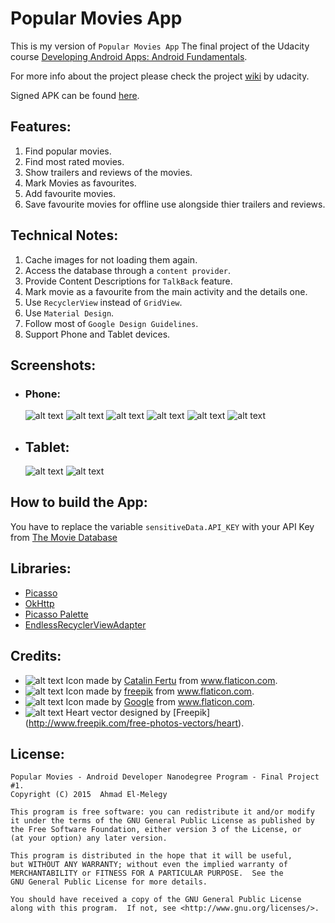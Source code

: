 # Popular Movies App

This is my version of `Popular Movies App` The final project of the Udacity course [Developing Android Apps: Android Fundamentals](https://www.udacity.com/course/ud853).

For more info about the project please check the project [wiki](https://docs.google.com/document/d/1ZlN1fUsCSKuInLECcJkslIqvpKlP7jWL2TP9m6UiA6I/pub?embedded=true) by udacity.

Signed APK can be found [here](../master/app/app-release.apk).

## Features:
1. Find popular movies.
2. Find most rated movies.
3. Show trailers and reviews of the movies.
4. Mark Movies as favourites.
5. Add favourite movies.
6. Save favourite movies for offline use alongside thier trailers and reviews.

## Technical Notes:
1. Cache images for not loading them again.
2. Access the database through a `content provider`.
3. Provide Content Descriptions for `TalkBack` feature.
4. Mark movie as a favourite from the main activity and the details one.
5. Use `RecyclerView` instead of `GridView`.
6. Use `Material Design`.
7. Follow most of `Google Design Guidelines`.
8. Support Phone and Tablet devices.

## Screenshots:
- ### Phone:
    ![alt text](../master/art/device-2015-10-01-202200.png "Phone Main Activity - Portrait")
    ![alt text](../master/art/device-2015-10-01-202245.png "Phone Detial Activity - Portrait")
    ![alt text](../master/art/device-2015-10-01-202328.png "Phone Detial Activity Cont. - Portrait")
    ![alt text](../master/art/device-2015-10-01-202402.png "Phone Main Activity Cont. - Landscape")
    ![alt text](../master/art/device-2015-10-01-202436.png "Phone - No favourite movies")
    ![alt text](../master/art/device-2015-10-01-202459.png "Phone - No Internet Connection")

- ## Tablet:
    ![alt text](../master/art/device-2015-10-01-201941.png "Tablet Main Activity - Landscape")
    ![alt text](../master/art/device-2015-10-01-202119.png "Tablet Main Activity - Portrait")

## How to build the App:
You have to replace the variable `sensitiveData.API_KEY` with your API Key from [The Movie Database](https://www.themoviedb.org/documentation/api)

## Libraries:
- [Picasso](http://square.github.io/picasso/)
- [OkHttp](http://square.github.io/okhttp/)
- [Picasso Palette](http://florent37.github.io/PicassoPalette/)
- [EndlessRecyclerViewAdapter](https://github.com/rockerhieu/rv-adapter-endless)

## Credits:
- ![alt text](../master/art/ic_launcher.png) Icon made by [Catalin Fertu](http://www.flaticon.com/authors/catalin-fertu) from www.flaticon.com.
- ![alt text](../master/art/disconnected.png "No Connection") Icon made by [freepik](http://www.flaticon.com/authors/freepik) from www.flaticon.com.
- ![alt text](../master/art/ic_play_arrow.png "Youtube logo") Icon made by [Google](http://www.flaticon.com/authors/google) from www.flaticon.com.
- ![alt text](../master/art/broken_heart.png "No favourites image") Heart vector designed by [Freepik] (http://www.freepik.com/free-photos-vectors/heart).


## License:
    Popular Movies - Android Developer Nanodegree Program - Final Project #1.
    Copyright (C) 2015  Ahmad El-Melegy

    This program is free software: you can redistribute it and/or modify
    it under the terms of the GNU General Public License as published by
    the Free Software Foundation, either version 3 of the License, or
    (at your option) any later version.

    This program is distributed in the hope that it will be useful,
    but WITHOUT ANY WARRANTY; without even the implied warranty of
    MERCHANTABILITY or FITNESS FOR A PARTICULAR PURPOSE.  See the
    GNU General Public License for more details.

    You should have received a copy of the GNU General Public License
    along with this program.  If not, see <http://www.gnu.org/licenses/>.
